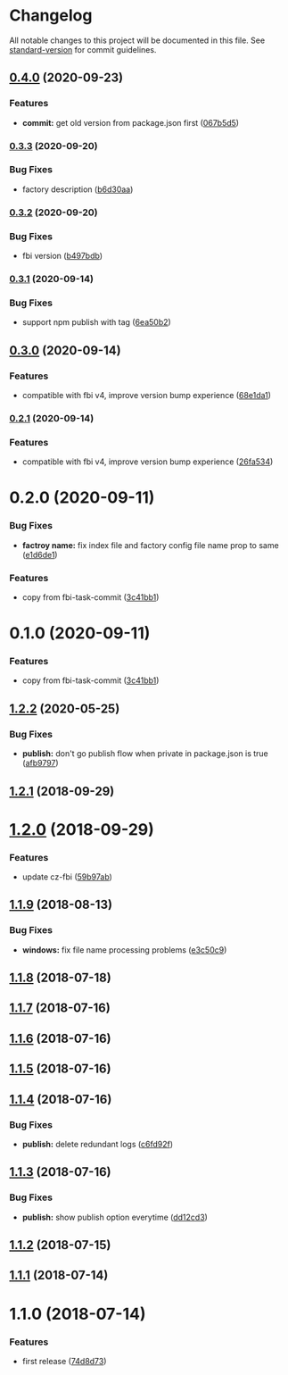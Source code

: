 # Changelog

All notable changes to this project will be documented in this file. See [standard-version](https://github.com/conventional-changelog/standard-version) for commit guidelines.

## [0.4.0](https://github.com/fbi-js/factory-commands/compare/v0.3.3...v0.4.0) (2020-09-23)


### Features

* **commit:** get old version from package.json first ([067b5d5](https://github.com/fbi-js/factory-commands/commit/067b5d519ac5bd72d160847584ba53d6a369ad12))

### [0.3.3](https://github.com/fbi-js/factory-commands/compare/v0.3.2...v0.3.3) (2020-09-20)


### Bug Fixes

* factory description ([b6d30aa](https://github.com/fbi-js/factory-commands/commit/b6d30aaf549d2e5877593029de562f9509f727d3))

### [0.3.2](https://github.com/fbi-js/factory-commands/compare/v0.3.1...v0.3.2) (2020-09-20)


### Bug Fixes

* fbi version ([b497bdb](https://github.com/fbi-js/factory-commands/commit/b497bdbfb39820ac611b55c66ddff1cf75288af3))

### [0.3.1](https://github.com/fbi-js/factory-commands/compare/v0.3.0...v0.3.1) (2020-09-14)


### Bug Fixes

* support npm publish with tag ([6ea50b2](https://github.com/fbi-js/factory-commands/commit/6ea50b2cedbb95eb222714a66fd1b60b44522fd8))

## [0.3.0](https://github.com/fbi-js/factory-commands/compare/v0.2.0...v0.3.0) (2020-09-14)


### Features

* compatible with fbi v4, improve version bump experience ([68e1da1](https://github.com/fbi-js/factory-commands/commit/68e1da109a3d2ded38432e9a2d7ae5a9a3da1756))

### [0.2.1](https://github.com/fbi-js/factory-commands/compare/v0.2.0...v0.2.1) (2020-09-14)


### Features

* compatible with fbi v4, improve version bump experience ([26fa534](https://github.com/fbi-js/factory-commands/commit/26fa534552437445583d28d934e3f745af1e6f86))

<a name="0.2.0"></a>
# 0.2.0 (2020-09-11)


### Bug Fixes

* **factroy name:** fix index file and factory config file name prop to same ([e1d6de1](https://github.com/fbi-templates/fbi-task-commit/commit/e1d6de1))


### Features

* copy from fbi-task-commit ([3c41bb1](https://github.com/fbi-templates/fbi-task-commit/commit/3c41bb1))



<a name="0.1.0"></a>
# 0.1.0 (2020-09-11)


### Features

* copy from fbi-task-commit ([3c41bb1](https://github.com/fbi-templates/fbi-task-commit/commit/3c41bb1))



<a name="1.2.2"></a>
## [1.2.2](https://github.com/fbi-templates/fbi-task-commit/compare/v1.2.1...v1.2.2) (2020-05-25)


### Bug Fixes

* **publish:** don't go publish flow  when private in package.json is true ([afb9797](https://github.com/fbi-templates/fbi-task-commit/commit/afb9797))



<a name="1.2.1"></a>
## [1.2.1](https://github.com/fbi-templates/fbi-task-commit/compare/v1.2.0...v1.2.1) (2018-09-29)



<a name="1.2.0"></a>
# [1.2.0](https://github.com/fbi-templates/fbi-task-commit/compare/v1.1.9...v1.2.0) (2018-09-29)


### Features

* update cz-fbi ([59b97ab](https://github.com/fbi-templates/fbi-task-commit/commit/59b97ab))



<a name="1.1.9"></a>
## [1.1.9](https://github.com/fbi-templates/fbi-task-commit/compare/v1.1.8...v1.1.9) (2018-08-13)


### Bug Fixes

* **windows:** fix file name processing problems ([e3c50c9](https://github.com/fbi-templates/fbi-task-commit/commit/e3c50c9))



<a name="1.1.8"></a>
## [1.1.8](https://github.com/fbi-templates/fbi-task-commit/compare/v1.1.7...v1.1.8) (2018-07-18)



<a name="1.1.7"></a>
## [1.1.7](https://github.com/fbi-templates/fbi-task-commit/compare/v1.1.6...v1.1.7) (2018-07-16)



<a name="1.1.6"></a>
## [1.1.6](https://github.com/fbi-templates/fbi-task-commit/compare/v1.1.5...v1.1.6) (2018-07-16)



<a name="1.1.5"></a>
## [1.1.5](https://github.com/fbi-templates/fbi-task-commit/compare/v1.1.4...v1.1.5) (2018-07-16)



<a name="1.1.4"></a>
## [1.1.4](https://github.com/fbi-templates/fbi-task-commit/compare/v1.1.3...v1.1.4) (2018-07-16)


### Bug Fixes

* **publish:** delete redundant logs ([c6fd92f](https://github.com/fbi-templates/fbi-task-commit/commit/c6fd92f))



<a name="1.1.3"></a>
## [1.1.3](https://github.com/fbi-templates/fbi-task-commit/compare/v1.1.2...v1.1.3) (2018-07-16)


### Bug Fixes

* **publish:** show publish option everytime ([dd12cd3](https://github.com/fbi-templates/fbi-task-commit/commit/dd12cd3))



<a name="1.1.2"></a>
## [1.1.2](https://github.com/fbi-templates/fbi-task-commit/compare/v1.1.1...v1.1.2) (2018-07-15)



<a name="1.1.1"></a>
## [1.1.1](https://github.com/fbi-templates/fbi-task-commit/compare/v1.1.0...v1.1.1) (2018-07-14)



<a name="1.1.0"></a>
# 1.1.0 (2018-07-14)


### Features

* first release ([74d8d73](https://github.com/fbi-templates/fbi-task-commit/commit/74d8d73))
